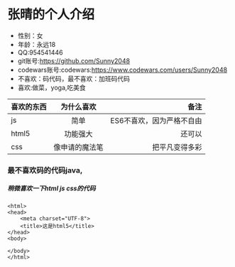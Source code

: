 张晴的个人介绍
===================
- 性别：女
- 年龄：永远18
- QQ:954541446
- git账号:https://github.com/Sunny2048
- codewars账号:codewars:https://www.codewars.com/users/Sunny2048
- 不喜欢：码代码，最不喜欢：加班码代码
- 喜欢:做菜，yoga,吃美食

| 喜欢的东西        | 为什么喜欢           | 备注  |
| ------------- |:-------------:| -----:|
| js      | 简单 | ES6不喜欢，因为严格不自由 |
| html5     | 功能强大      |  还可以 |
| css | 像申请的魔法笔      |    把平凡变得多彩 |


### 最不喜欢码的代码java,

##### 稍微喜欢一下html js css的代码

<!DOCTYPE html>
    <html>
    <head>
        <meta charset="UTF-8">
        <title>这是html5</title>
    </head>
    <body>

    </body>
    </html>






